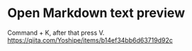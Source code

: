 # Open Markdown text preview
Command + K, after that press V.  
https://qiita.com/Yoshipe/items/b14ef34bb6d63719d92c
